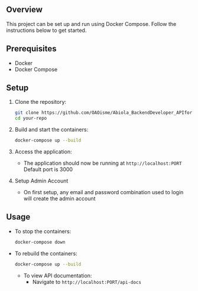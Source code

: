 ## Overview

This project can be set up and run using Docker Compose. Follow the instructions below to get started.

## Prerequisites

- Docker
- Docker Compose

## Setup

1. Clone the repository:

   ```sh
   git clone https://github.com/OAOisme/Abiola_BackendDeveloper_APIforManagingUsers.git
   cd your-repo
   ```

2. Build and start the containers:

   ```sh
   docker-compose up --build
   ```

3. Access the application:

   - The application should now be running at `http://localhost:PORT` Default port is 3000

4. Setup Admin Account

   - On first setup, any email and password combination used to login will create the admin account

## Usage

- To stop the containers:

  ```sh
  docker-compose down
  ```

- To rebuild the containers:

  ```sh
  docker-compose up --build
  ```

  - To view API documentation:
    - Navigate to `http://localhost:PORT/api-docs`
